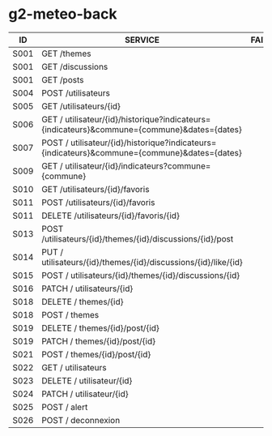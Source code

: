 # g2-meteo-back

| ID   |      SERVICE      |  FAIT |
|:----------:|-------------|:------:|
| S001 | GET /themes|  | => thème
| S001 | GET /discussions|  | => fil d'actualité
| S001 | GET /posts|  | => détail discussion
| S004 | POST /utilisateurs | | => inscription
| S005 | GET /utilisateurs/{id}|  | => authentification
| S006 | GET / utilisateur/{id}/historique?indicateurs={indicateurs}&commune={commune}&dates={dates}  |    |
| S007 | POST / utilisateur/{id}/historique?indicateurs={indicateurs}&commune={commune}&dates={dates} | |
| S009 | GET / utilisateur/{id}/indicateurs?commune={commune}|  |
| S010 | GET /utilisateurs/{id}/favoris  |    |
| S011 | POST /utilisateurs/{id}/favoris | |
| S011 | DELETE /utilisateurs/{id}/favoris/{id}| |
| S013 | POST /utilisateurs/{id}/themes/{id}/discussions/{id}/post|  |
| S014 | PUT / utilisateurs/{id}/themes/{id}/discussions/{id}/like/{id}  |    |
| S015 | POST / utilisateurs/{id}/themes/{id}/discussions/{id} | |
| S016 | PATCH / utilisateurs/{id} |
| S018 | DELETE / themes/{id} | |
| S018 | POST / themes | |
| S019 | DELETE / themes/{id}/post/{id} | |
| S019 | PATCH / themes/{id}/post/{id} | |
| S021 | POST / themes/{id}/post/{id}| |
| S022 | GET / utilisateurs | |
| S023 | DELETE / utilisateur/{id} | |
| S024 | PATCH / utilisateur/{id} | |
| S025 | POST / alert | |
| S026 | POST / deconnexion | |
